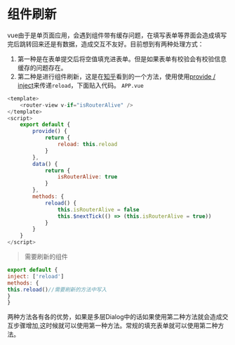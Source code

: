# 组件刷新
vue由于是单页面应用，会遇到组件带有缓存问题，在填写表单等界面会造成填写完后跳转回来还是有数据，造成交互不友好。目前想到有两种处理方式：
1. 第一种是在表单提交后将空值填充进表单。但是如果表单有校验会有校验信息缓存的问题存在。
2. 第二种是进行组件刷新，这是在[知乎](https://www.zhihu.com/question/49863095/answer/289157209)看到的一个方法，使用使用[provide / inject](https://cn.vuejs.org/v2/api/#provide-inject)来传递```reload```，下面贴入代码。
```APP.vue```
```js
<template>
    <router-view v-if="isRouterAlive" />
</template>
<script>
    export default {
        provide() {
            return {
                reload: this.reload
            }
        },
        data() {
            return {
                isRouterAlive: true
            }
        },
        methods: {
            reload() {
                this.isRouterAlive = false
                this.$nextTick(() => (this.isRouterAlive = true))
            }
        }
    }
</script>
```
>需要刷新的组件
```js
export default {
inject: ['reload']
methods: {
this.reload()//需要刷新的方法中写入
}
}
```
两种方法各有各的优势，如果是多层Dialog中的话如果使用第二种方法就会造成交互步骤增加,这时候就可以使用第一种方法。常规的填充表单就可以使用第二种方法。